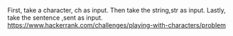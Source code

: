 First, take a character, ch as input.
Then take the string,str  as input.
Lastly, take the sentence ,sent as input.
https://www.hackerrank.com/challenges/playing-with-characters/problem